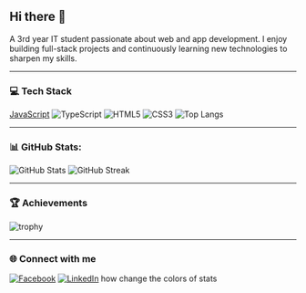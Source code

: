 ## Hi there 👋  
A 3rd year IT student passionate about web and app development.
I enjoy building full-stack projects and continuously learning new technologies to sharpen my skills.  

---

### 💻 Tech Stack
[JavaScript](https://img.shields.io/badge/JavaScript-0d1117?style=for-the-badge&logo=javascript&logoColor=f7df1e)
![TypeScript](https://img.shields.io/badge/TypeScript-0d1117?style=for-the-badge&logo=typescript&logoColor=3178c6)
![HTML5](https://img.shields.io/badge/HTML5-0d1117?style=for-the-badge&logo=html5&logoColor=e34f26)
![CSS3](https://img.shields.io/badge/CSS3-0d1117?style=for-the-badge&logo=css3&logoColor=1572b6)
![Top Langs](https://github-readme-stats.vercel.app/api/top-langs/?username=Shinxss&layout=compact&theme=radical)

---
### 📊 GitHub Stats:
![GitHub Stats](https://github-readme-stats.vercel.app/api?username=Shinxss&show_icons=true&theme=radical) ![GitHub Streak](https://streak-stats.demolab.com?user=Shinxss&theme=radical&hide_border=true)

---

### 🏆 Achievements
![trophy](https://github-profile-trophy.vercel.app/?username=Shinxss&theme=onedark&margin-w=15&margin-h=15)

---

### 🌐 Connect with me
[![Facebook](https://img.shields.io/badge/Facebook-1877F2?style=for-the-badge&logo=facebook&logoColor=white)](https://www.facebook.com/jachinadam.aliman.7)
[![LinkedIn](https://img.shields.io/badge/LinkedIn-0077B5?style=for-the-badge&logo=linkedin&logoColor=white)](https://www.linkedin.com/in/jachin-aliman/)
how change the colors of stats

